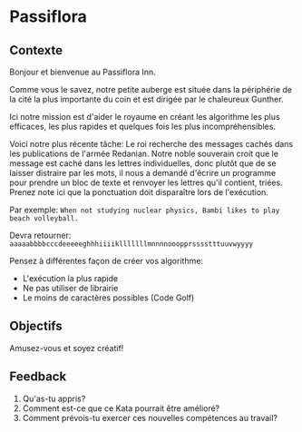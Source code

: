 # Passiflora
## Contexte

Bonjour et bienvenue au Passiflora Inn.

Comme vous le savez, notre petite auberge est située dans la périphérie de la cité la plus importante du coin et est dirigée par le chaleureux Gunther.

Ici notre mission est d'aider le royaume en créant les algorithme les plus efficaces, les plus rapides et quelques fois les plus incompréhensibles.

Voici notre plus récente tâche:
Le roi recherche des messages cachés dans les publications de l'armée Redanian. Notre noble souverain croit que le message est caché dans les lettres individuelles, donc plutôt que de se laisser distraire par les mots, il nous a demandé d'écrire un programme pour prendre un bloc de texte et renvoyer les lettres qu'il contient, triées. Prenez note ici que la ponctuation doit disparaître lors de l'exécution.

Par exemple:
`When not studying nuclear physics, Bambi likes to play beach volleyball.`

Devra retourner:
`aaaaabbbbcccdeeeeeghhhiiiiklllllllmnnnnooopprsssstttuuvwyyyy`

Pensez à différentes façon de créer vos algorithme:
- L'exécution la plus rapide
- Ne pas utiliser de librairie
- Le moins de caractères possibles (Code Golf)

## Objectifs
Amusez-vous et soyez créatif!

## Feedback
1. Qu'as-tu appris?
2. Comment est-ce que ce Kata pourrait être amélioré?
3. Comment prévois-tu exercer ces nouvelles compétences au travail?
